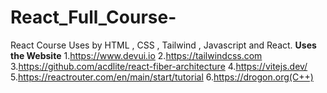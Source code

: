 # React_Full_Course-
React Course Uses by HTML , CSS , Tailwind , Javascript and React.
**Uses the Website**
1.https://www.devui.io 
2.https://tailwindcss.com
3.https://github.com/acdlite/react-fiber-architecture
4.https://vitejs.dev/
5.https://reactrouter.com/en/main/start/tutorial
6.https://drogon.org(C++)
